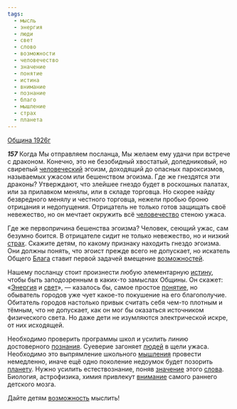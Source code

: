 ```yaml
---
tags:
  - мысль
  - энергия
  - люди
  - свет
  - слово
  - возможности
  - человечество
  - значение
  - понятие
  - истина
  - внимание
  - познание
  - благо
  - мышление
  - страх
  - планета
---
```


[Община 1926г](https://127.0.0.1:4002/agni/1926)

___157___
Когда Мы отправляем посланца, Мы желаем ему удачи при встрече с драконом. Конечно, это не безобидный хвостатый, доледниковый, но свирепый [человеческий](../../../tags/#[человечество](../../../tags/#человечество)) эгоизм, доходящий до опасных пароксизмов, называемых ужасом или бешенством эгоизма. Где же гнездятся эти драконы? Утверждают, что злейшее гнездо будет в роскошных палатах, или за прилавком менялы, или в складе торговца. Но скорее найду безвредного менялу и честного торговца, нежели пробью броню отрицания и недопущения. Отрицатель не только готов защищать своё невежество, но он мечтает окружить всё [человечество](../../../tags/#человечество) стеною ужаса.   

Где же первопричина бешенства эгоизма? Человек, сеющий ужас, сам безумно боится. В отрицателе сидит не только невежество, но и низкий [страх](../../../tags/#страх). Скажите детям, по какому признаку находить гнездо эгоизма. Они должны понять, что эгоист прежде всего не допускает, но искатель Общего [Блага](../../../tags/#[благо](../../../tags/#благо)) ставит первой задачей вмещение [возможностей](../../../tags/#возможности).   

Нашему посланцу стоит произнести любую элементарную [истину](../../../tags/#истина), чтобы быть заподозренным в каких-то замыслах Общины. Он скажет: «[Энергия](../../../tags/#энергия) и [свет](../../../tags/#свет)», — казалось бы, самое простое [понятие](../../../tags/#понятие), но обыватель городов уже чует какое-то покушение на его благополучие. Обитатель городов настолько привык считать себя чем-то плотным и тёмным, что не допускает, как он мог бы оказаться источником физического света. Но даже дети не изумляются электрической искре, от них исходящей.   

Необходимо проверить программы школ и усилить линию достоверного [познания](../../../tags/#познание). Суеверие загоняет [людей](../../../tags/#люди) в щели ужаса. Необходимо это выпрямление школьного [мышления](../../../tags/#мышление) провести немедленно, иначе ещё одно поколение недоумок будет позорить [планету](../../../tags/#планета). Нужно усилить естествознание, поняв [значение](../../../tags/#значение) этого [слова](../../../tags/#слово). Биология, астрофизика, химия привлекут [внимание](../../../tags/#внимание) самого раннего детского мозга.   

Дайте детям [возможность](../../../tags/#возможности) мыслить!   

